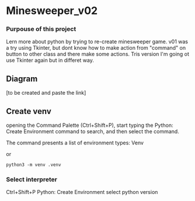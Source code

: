 # Minesweeper_v02

### Purpouse of this project

Lern more about python by trying to re-create minesweeper game. v01 was a try using Tkinter, but dont know how to make action from "command" on button to other class and there make some actions.
Tris version I'm going ot use Tkinter again but in differet way.


## Diagram

[to be created and paste the link]


## Create venv

opening the Command Palette (Ctrl+Shift+P), start typing the Python: Create Environment command to search, and then select the command.

The command presents a list of environment types: Venv

or

    python3 -m venv .venv

### Select interpreter

Ctrl+Shift+P
Python: Create Environment
select python version